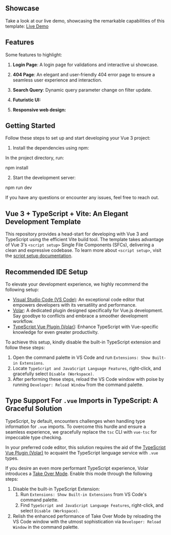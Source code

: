 ## Showcase

Take a look at our live demo, showcasing the remarkable capabilities of this template: [Live Demo](https://satellantara.netlify.app)

## Features

Some features to highlight:

1. **Login Page**: A login page for validations and interactive ui showcase.

2. **404 Page**: An elegant and user-friendly 404 error page to ensure a seamless user experience and interaction.

3. **Search Query**: Dynamic query parameter change on filter update.

4. **Futuristic UI:**

5. **Responsive web design:**

## Getting Started

Follow these steps to set up and start developing your Vue 3 project:

1. Install the dependencies using npm:

In the project directory, run:

npm install

2. Start the development server:

npm run dev

If you have any questions or encounter any issues, feel free to reach out.

## Vue 3 + TypeScript + Vite: An Elegant Development Template

This repository provides a head-start for developing with Vue 3 and TypeScript using the efficient Vite build tool. The template takes advantage of Vue 3's `<script setup>` Single File Components (SFCs), delivering a clean and expressive codebase. To learn more about `<script setup>`, visit the [script setup documentation](https://v3.vuejs.org/api/sfc-script-setup.html#sfc-script-setup).

## Recommended IDE Setup

To elevate your development experience, we highly recommend the following setup:

- [Visual Studio Code (VS Code)](https://code.visualstudio.com/): An exceptional code editor that empowers developers with its versatility and performance.
- [Volar](https://marketplace.visualstudio.com/items?itemName=Vue.volar): A dedicated plugin designed specifically for Vue.js development. Say goodbye to conflicts and embrace a smoother development workflow.
- [TypeScript Vue Plugin (Volar)](https://marketplace.visualstudio.com/items?itemName=Vue.vscode-typescript-vue-plugin): Enhance TypeScript with Vue-specific knowledge for even greater productivity.

To achieve this setup, kindly disable the built-in TypeScript extension and follow these steps:

1. Open the command palette in VS Code and run `Extensions: Show Built-in Extensions`.
2. Locate `TypeScript and JavaScript Language Features`, right-click, and gracefully select `Disable (Workspace)`.
3. After performing these steps, reload the VS Code window with poise by running `Developer: Reload Window` from the command palette.

## Type Support For `.vue` Imports in TypeScript: A Graceful Solution

TypeScript, by default, encounters challenges when handling type information for `.vue` imports. To overcome this hurdle and ensure a seamless experience, we gracefully replace the `tsc` CLI with `vue-tsc` for impeccable type checking.

In your preferred code editor, this solution requires the aid of the [TypeScript Vue Plugin (Volar)](https://marketplace.visualstudio.com/items?itemName=Vue.vscode-typescript-vue-plugin) to acquaint the TypeScript language service with `.vue` types.

If you desire an even more performant TypeScript experience, Volar introduces a [Take Over Mode](https://github.com/johnsoncodehk/volar/discussions/471#discussioncomment-1361669). Enable this mode through the following steps:

1. Disable the built-in TypeScript Extension:
   1. Run `Extensions: Show Built-in Extensions` from VS Code's command palette.
   2. Find `TypeScript and JavaScript Language Features`, right-click, and select `Disable (Workspace)`.
2. Relish the enhanced performance of Take Over Mode by reloading the VS Code window with the utmost sophistication via `Developer: Reload Window` in the command palette.


